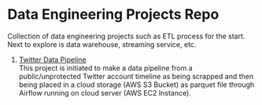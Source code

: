 # Data Engineering Projects Repo
Collection of data engineering projects such as ETL process for the start. Next to explore is data warehouse, streaming service, etc. 

1. [Twitter Data Pipeline](https://github.com/docksgit/dataeng/tree/main/twitter_data_pipeline_airflow) \
This project is initiated to make a data pipeline from a public/unprotected Twitter account timeline as being scrapped and then being placed in a cloud storage (AWS S3 Bucket) as parquet file through Airflow running on cloud server (AWS EC2 Instance).
